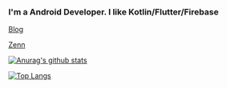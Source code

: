 ### I'm a Android Developer. I like Kotlin/Flutter/Firebase

[Blog](https://nanaten.github.io/blog/)

[Zenn](https://zenn.dev/m_coder)

[![Anurag's github stats](https://github-readme-stats.vercel.app/api?username=nanaten)](https://github.com/anuraghazra/github-readme-stats)

[![Top Langs](https://github-readme-stats.vercel.app/api/top-langs/?username=nanaten)](https://github.com/anuraghazra/github-readme-stats)

<!--
**nanaten/nanaten** is a ✨ _special_ ✨ repository because its `README.md` (this file) appears on your GitHub profile.

Here are some ideas to get you started:

- 🔭 I’m currently working on ...
- 🌱 I’m currently learning ...
- 👯 I’m looking to collaborate on ...
- 🤔 I’m looking for help with ...
- 💬 Ask me about ...
- 📫 How to reach me: ...
- 😄 Pronouns: ...
- ⚡ Fun fact: ...
-->

